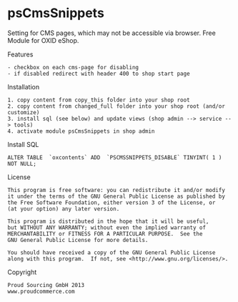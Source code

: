 psCmsSnippets
=========

Setting for CMS pages, which may not be accessible via browser.
Free Module for OXID eShop.

Features

	- checkbox on each cms-page for disabling
	- if disabled redirect with header 400 to shop start page


Installation

	1. copy content from copy_this folder into your shop root
	2. copy content from changed_full folder into your shop root (and/or customize)
	3. install sql (see below) and update views (shop admin --> service --> tools)
	4. activate module psCmsSnippets in shop admin


Install SQL

	ALTER TABLE  `oxcontents` ADD  `PSCMSSNIPPETS_DISABLE` TINYINT( 1 ) NOT NULL;


License

    This program is free software: you can redistribute it and/or modify
    it under the terms of the GNU General Public License as published by
    the Free Software Foundation, either version 3 of the License, or
    (at your option) any later version.

    This program is distributed in the hope that it will be useful,
    but WITHOUT ANY WARRANTY; without even the implied warranty of
    MERCHANTABILITY or FITNESS FOR A PARTICULAR PURPOSE.  See the
    GNU General Public License for more details.

    You should have received a copy of the GNU General Public License
    along with this program.  If not, see <http://www.gnu.org/licenses/>.
    

Copyright

	Proud Sourcing GmbH 2013
	www.proudcommerce.com
